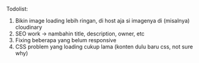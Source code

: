 Todolist:

1. Bikin image loading lebih ringan, di host aja si imagenya di (misalnya) cloudinary
2. SEO work -> nambahin title, description, owner, etc
3. Fixing beberapa yang belum responsive
4. CSS problem yang loading cukup lama (konten dulu baru css, not sure why)
